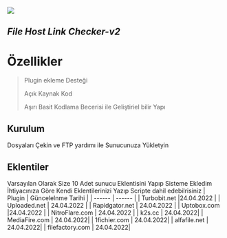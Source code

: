 
[<img src="https://github.com/lazenes/FileHost_LinkChecker-v2/blob/main/scren.png?raw=true">](http://enesbiber.com.tr/)


## _File Host Link Checker-v2_
# Özellikler

> Plugin ekleme Desteği
> 
> Açık Kaynak Kod
> 
> Aşırı Basit Kodlama Becerisi ile Geliştiriel bilir Yapı

## Kurulum
Dosyaları Çekin ve FTP  yardımı ile Sunucunuza Yükletyin

## Eklentiler

Varsayılan Olarak Size 10 Adet sunucu Eklentisini Yapıp Sisteme Ekledim
İhtiyacınıza Göre Kendi Eklentilerinizi Yazıp Scripte dahil edebilrisiniz
| Plugin | Güncelelnme Tarihi |
| ------ | ------ |
| Turbobit.net |24.04.2022 |
| Uploaded.net | 24.04.2022 |
| Rapidgator.net | 24.04.2022 |
| Uptobox.com |24.04.2022 |
| NitroFlare.com | 24.04.2022 |
| k2s.cc | 24.04.2022|
| MediaFire.com | 24.04.2022|
| 1fichier.com | 24.04.2022|
| alfafile.net | 24.04.2022|
| filefactory.com | 24.04.2022|
